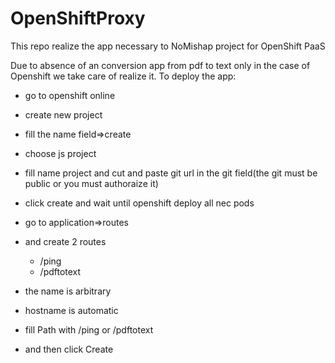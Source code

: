 # OpenShiftProxy
This repo realize the app necessary to NoMishap project for OpenShift PaaS

Due to absence of an conversion app from pdf to text only in the case of Openshift we take care of realize it.
To deploy the app:
- go to openshift online
- create new project
- fill the name field=>create
- choose js project 
- fill name project and cut and paste git url in the git field(the git must be public or you must authoraize it)
- click create and wait until openshift deploy all nec pods
- go to application=>routes
- and create 2 routes
  - /ping
  - /pdftotext

- the name is arbitrary 

- hostname is automatic 

- fill Path with /ping or /pdftotext

- and then click Create

  